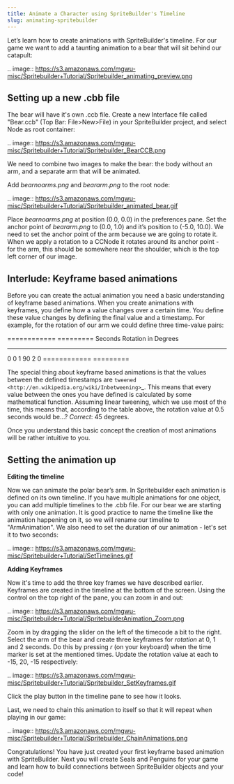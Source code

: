 ```yaml
---
title: Animate a Character using SpriteBuilder's Timeline
slug: animating-spritebuilder
---
```


Let’s learn how to create animations with SpriteBuilder's timeline. For our game we want to add a taunting animation to a bear that will sit behind our catapult:

.. image:: https://s3.amazonaws.com/mgwu-misc/Spritebuilder+Tutorial/Spritebuilder_animating_preview.png

Setting up a new .cbb file
------------------------------
The bear will have it's own .ccb file. Create a new Interface file called "Bear.ccb" (Top Bar: File>New>File) in your SpriteBuilder project, and select Node as root container:

.. image:: https://s3.amazonaws.com/mgwu-misc/Spritebuilder+Tutorial/Spritebuilder_BearCCB.png

We need to combine two images to make the bear: the body without an arm, and a separate arm that will be animated.

Add *bearnoarms.png* and *beararm.png* to the root node:

.. image:: https://s3.amazonaws.com/mgwu-misc/Spritebuilder+Tutorial/Spritebuilder_animated_bear.gif

Place *bearnoarms.png* at position (0.0, 0.0) in the preferences pane. Set the anchor point of *beararm.png* to (0.0, 1.0) and it’s position to (-5.0, 10.0). We need to set the anchor point of the arm because we are going to rotate it. When we apply a rotation to a CCNode it rotates around its anchor point - for the arm, this should be somewhere near the shoulder, which is the top left corner of our image. 

Interlude: Keyframe based animations
------------------------------------------
Before you can create the actual animation you need a basic understanding of keyframe based animations. When you create animations with keyframes, you define how a value changes over a certain time. You define these value changes by defining the final value and a timestamp. For example, for the rotation of our arm we could define three time-value pairs:

============  ========= 
   Seconds    Rotation in Degrees 
------------  --------- 
0             0 
1             90 
2             0 
============  =========

The special thing about keyframe based animations is that the values between the defined timestamps are `tweened <http://en.wikipedia.org/wiki/Inbetweening>`_. This means that every value between the ones you have defined is calculated by some mathematical function. Assuming linear tweening, which we use most of the time, this means that, according to the table above, the rotation value at 0.5 seconds would be...? *Correct*: 45 degrees.

Once you understand this basic concept the creation of most animations will be rather intuitive to you.

Setting the animation up
------------------------------

**Editing the timeline**

Now we can animate the polar bear’s arm. In Spritebuilder each animation is defined on its own timeline. If you have multiple animations for one object, you can add multiple timelines to the .cbb file. For our bear we are starting with only one animation. It is good practice to name the timeline like the animation happening on it, so we will rename our timeline to "ArmAnimation". We also need to set the duration of our animation - let's set it to two seconds:

.. image:: https://s3.amazonaws.com/mgwu-misc/Spritebuilder+Tutorial/SetTimelines.gif

**Adding Keyframes**

Now it's time to add the three key frames we have described earlier. Keyframes are created in the timeline at the bottom of the screen. Using the control on the top right of the pane, you can zoom in and out:

.. image:: https://s3.amazonaws.com/mgwu-misc/Spritebuilder+Tutorial/SpritebuilderAnimation_Zoom.png

Zoom in by dragging the slider on the left of the timecode a bit to the right. Select the arm of the bear and create three keyframes for *rotation* at 0, 1 and 2 seconds. Do this by pressing *r* (on your keyboard) when the time marker is set at the mentioned times. Update the rotation value at each to -15, 20, -15 respectively:

.. image:: https://s3.amazonaws.com/mgwu-misc/Spritebuilder+Tutorial/Spritebuilder_SetKeyframes.gif

Click the play button in the timeline pane to see how it looks.

Last, we need to chain this animation to itself so that it will repeat when playing in our game:

.. image:: https://s3.amazonaws.com/mgwu-misc/Spritebuilder+Tutorial/Spritebuilder_ChainAnimations.png

Congratulations! You have just created your first keyframe based animation with SpriteBuilder. Next you will create Seals and Penguins for your game and learn how to build connections between SpriteBuilder objects and your code! 